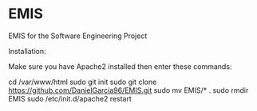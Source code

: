 # EMIS
EMIS for the Software Engineering Project

Installation:

Make sure you have Apache2 installed then enter these commands:

cd /var/www/html
sudo git init
sudo git clone https://github.com/DanielGarcia96/EMIS.git
sudo mv EMIS/* .
sudo rmdir EMIS
sudo /etc/init.d/apache2 restart
